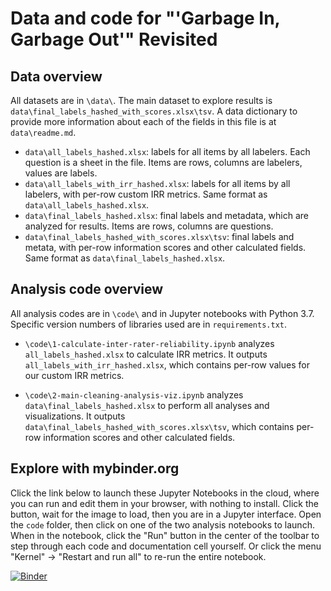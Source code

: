 # Data and code for "'Garbage In, Garbage Out'" Revisited

## Data overview
All datasets are in `\data\`. The main dataset to explore results is `data\final_labels_hashed_with_scores.xlsx\tsv`. A data dictionary to provide more information about each of the fields in this file is at `data\readme.md`.

- `data\all_labels_hashed.xlsx`: labels for all items by all labelers. Each question is a sheet in the file. Items are rows, columns are labelers, values are labels. 
- `data\all_labels_with_irr_hashed.xlsx`: labels for all items by all labelers, with per-row custom IRR metrics. Same format as `data\all_labels_hashed.xlsx`.
- `data\final_labels_hashed.xlsx`: final labels and metadata, which are analyzed for results. Items are rows, columns are questions.
- `data\final_labels_hashed_with_scores.xlsx\tsv`: final labels and metata, with per-row information scores and other calculated fields. Same format as `data\final_labels_hashed.xlsx`.

## Analysis code overview

All analysis codes are in `\code\` and in Jupyter notebooks with Python 3.7. Specific version numbers of libraries used are in `requirements.txt`. 

- `\code\1-calculate-inter-rater-reliability.ipynb` analyzes `all_labels_hashed.xlsx` to calculate IRR metrics. It outputs `all_labels_with_irr_hashed.xlsx`, which contains per-row values for our custom IRR metrics.

- `\code\2-main-cleaning-analysis-viz.ipynb` analyzes `data\final_labels_hashed.xlsx` to perform all analyses and visualizations. It outputs `data\final_labels_hashed_with_scores.xlsx\tsv`, which contains per-row information scores and other calculated fields. 

## Explore with mybinder.org

Click the link below to launch these Jupyter Notebooks in the cloud, where you can run and edit them in your browser, with nothing to install. Click the button, wait for the image to load, then you are in a Jupyter interface. Open the `code` folder, then click on one of the two analysis notebooks to launch. When in the notebook, click the "Run" button in the center of the toolbar to step through each code and documentation cell yourself. Or click the menu "Kernel" -> "Restart and run all" to re-run the entire notebook.

[![Binder](https://mybinder.org/badge_logo.svg)](https://mybinder.org/v2/gh/staeiou/gigo_qss_2021/HEAD)
